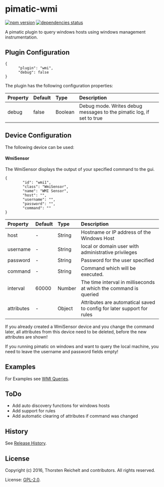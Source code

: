 # pimatic-wmi

[![npm version](https://badge.fury.io/js/pimatic-wmi.svg)](http://badge.fury.io/js/pimatic-wmi)
[![dependencies status](https://david-dm.org/thost96/pimatic-wmi/status.svg)](https://david-dm.org/thost96/pimatic-wmi)

A pimatic plugin to query windows hosts using windows management instrumentation.

## Plugin Configuration
	{
          "plugin": "wmi",
          "debug": false
    }
The plugin has the following configuration properties:

| Property          | Default  | Type    | Description                                 |
|:------------------|:---------|:--------|:--------------------------------------------|
| debug             | false    | Boolean | Debug mode. Writes debug messages to the pimatic log, if set to true |


## Device Configuration
The following device can be used:

#### WmiSensor
The WmiSensor displays the output of your specified command to the gui. 

	{
			"id": "wmi1",
			"class": "WmiSensor",
			"name": "WMI Sensor",
			"host": "",			
			"username": "",
			"password": "",
			"command": ""
	}

| Property          | Default  | Type    | Description                                 |
|:------------------|:---------|:--------|:--------------------------------------------|
| host              | -        | String  | Hostname or IP address of the Windows Host|
| username 			| - 	   | String  | local or domain user with administrative privileges |
| password 			| - 	   | String  | Password for the user specified |
| command 			| - 	   | String  | Command which will be executed.  |
| interval 			| 60000    | Number  | The time interval in milliseconds  at which the command is queried |
| attributes		| -		   | Object  | Attributes are automatical saved to config for later support for rules | 

If you already created a WmiSensor device and you change the command later, all attributes from this device need to be deleted, before the new attributes are shown!

If you running pimatic on windows and want to query the local machine, you need to leave the username and password fields empty!

## Examples

For Examples see [WMI Queries](https://github.com/thost96/pimatic-wmi/blob/master/Examples.md).

## ToDo

* Add auto discovery functions for windows hosts
* Add support for rules
* Add automatic clearing of attributes if command was changed

## History

See [Release History](https://github.com/thost96/pimatic-wmi/blob/master/History.md).

## License 

Copyright (c) 2016, Thorsten Reichelt and contributors. All rights reserved.

License: [GPL-2.0](https://github.com/thost96/pimatic-wmi/blob/master/LICENSE).